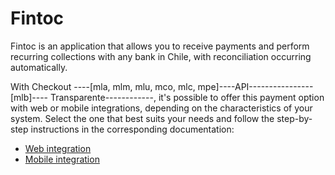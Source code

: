 # Fintoc

Fintoc is an application that allows you to receive payments and perform recurring collections with any bank in Chile, with reconciliation occurring automatically.

With Checkout ----[mla, mlm, mlu, mco, mlc, mpe]----API----------------[mlb]---- Transparente------------, it's possible to offer this payment option with web or mobile integrations, depending on the characteristics of your system. Select the one that best suits your needs and follow the step-by-step instructions in the corresponding documentation:

 * [Web integration]()
 * [Mobile integration]()
